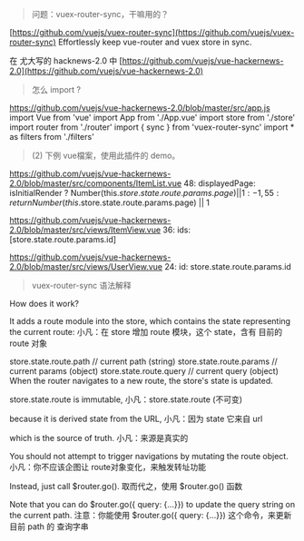 
> 问题：vuex-router-sync，干嘛用的？

[https://github.com/vuejs/vuex-router-sync](https://github.com/vuejs/vuex-router-sync)
Effortlessly keep vue-router and vuex store in sync.

在 尤大写的 hacknews-2.0 中
[https://github.com/vuejs/vue-hackernews-2.0](https://github.com/vuejs/vue-hackernews-2.0)

> 怎么 import ? 

https://github.com/vuejs/vue-hackernews-2.0/blob/master/src/app.js
import Vue from 'vue'
import App from './App.vue'
import store from './store'
import router from './router'
import { sync } from 'vuex-router-sync'
import * as filters from './filters'

> (2) 下例 vue檔案，使用此插件的 demo。

https://github.com/vuejs/vue-hackernews-2.0/blob/master/src/components/ItemList.vue
48:       displayedPage: isInitialRender ? Number(this.$store.state.route.params.page) || 1 : -1,
55:       return Number(this.$store.state.route.params.page) || 1

https://github.com/vuejs/vue-hackernews-2.0/blob/master/src/views/ItemView.vue
36:     ids: [store.state.route.params.id]

https://github.com/vuejs/vue-hackernews-2.0/blob/master/src/views/UserView.vue
24:     id: store.state.route.params.id

> vuex-router-sync 语法解释

How does it work?

It adds a route module into the store, which contains the state representing the current route:
小凡：在 store 增加 route 模块，这个 state，含有 目前的 route 对象

store.state.route.path   // current path (string)
store.state.route.params // current params (object)
store.state.route.query  // current query (object)
When the router navigates to a new route, the store's state is updated.

store.state.route is immutable, 
小凡：store.state.route (不可变)

because it is derived state from the URL, 
小凡：因为 state 它来自 url

which is the source of truth. 
小凡：来源是真实的

You should not attempt to trigger navigations by mutating the route object. 
小凡：你不应该企图让 route对象变化，来触发转址功能

Instead, just call $router.go(). 
取而代之，使用 $router.go() 函数

Note that you can do $router.go({ query: {...}}) to update the query string on the current path.
注意：你能使用 $router.go({ query: {...}}) 这个命令，来更新目前 path 的 查询字串

